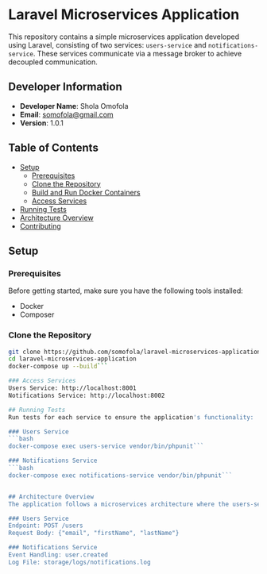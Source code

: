 # Laravel Microservices Application

This repository contains a simple microservices application developed using Laravel, consisting of two services: `users-service` and `notifications-service`. These services communicate via a message broker to achieve decoupled communication.

## Developer Information

- **Developer Name**: Shola Omofola
- **Email**: somofola@gmail.com
- **Version**: 1.0.1

## Table of Contents

- [Setup](#setup)
  - [Prerequisites](#prerequisites)
  - [Clone the Repository](#clone-the-repository)
  - [Build and Run Docker Containers](#build-and-run-docker-containers)
  - [Access Services](#access-services)
- [Running Tests](#running-tests)
- [Architecture Overview](#architecture-overview)
- [Contributing](#contributing)

## Setup

### Prerequisites

Before getting started, make sure you have the following tools installed:

- Docker
- Composer

### Clone the Repository

```bash
git clone https://github.com/somofola/laravel-microservices-application.git
cd laravel-microservices-application
docker-compose up --build```

### Access Services
Users Service: http://localhost:8001
Notifications Service: http://localhost:8002

## Running Tests
Run tests for each service to ensure the application's functionality:

### Users Service
```bash
docker-compose exec users-service vendor/bin/phpunit```

### Notifications Service
```bash
docker-compose exec notifications-service vendor/bin/phpunit```


## Architecture Overview
The application follows a microservices architecture where the users-service handles user data submission and triggers an event upon successful data storage. The notifications-service consumes this event, saving the data to a log file.

### Users Service
Endpoint: POST /users
Request Body: {"email", "firstName", "lastName"}

### Notifications Service
Event Handling: user.created
Log File: storage/logs/notifications.log

